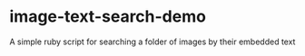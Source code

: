 # image-text-search-demo
A simple ruby script for searching a folder of images by their embedded text

